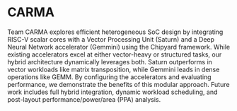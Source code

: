 # CARMA

Team CARMA explores efficient heterogeneous SoC design by integrating RISC-V scalar cores with a Vector Processing Unit (Saturn) and a Deep Neural Network accelerator (Gemmini) using the Chipyard framework. While existing accelerators excel at either vector-heavy or structured tasks, our hybrid architecture dynamically leverages both. Saturn outperforms in vector workloads like matrix transposition, while Gemmini leads in dense operations like GEMM. By configuring the accelerators and evaluating performance, we demonstrate the benefits of this modular approach. Future work includes full hybrid integration, dynamic workload scheduling, and post-layout performance/power/area (PPA) analysis.
